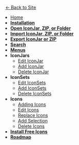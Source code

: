 <!-- docs/_sidebar.md -->

&nbsp;&nbsp;[&#8592; Back to Site](https://iconmason.com)
* [Home](/)
* [__Installation__](installation.md)
* [__Open IconJar, ZIP, or Folder__](open-iconjar.md)
* [__Import IconJar, ZIP, or Folder__](import-iconjar.md)
* [__Export IconJar or ZIP__](export-iconjar.md)
* [__Search__](search.md)
* [__Menus__](menus.md)
* __IconJars__
    * [Edit IconJar](edit-iconjar.md)
    * [Add IconJar](add-iconjar.md)
    * [Delete IconJar](delete-iconjar.md)
* __IconSets__
    * [Edit IconSets](edit-iconsets.md)
    * [Add IconSets](add-iconsets.md)
    * [Delete IconSets](delete-iconsets.md)
* __Icons__
    * [Adding Icons](add-icons.md)
    * [Edit Icons](edit-icons.md)
    * [Replace Icons](replace-icons.md)
    * [Add Selection](add-selection.md)
    * [Delete Icons](delete-icons.md)
* [__Install Free Icons__](free-icons.md)    
* [__Roadmap__](roadmap.md)    



